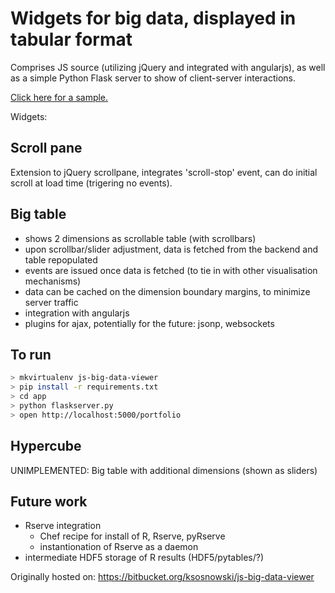 Widgets for big data, displayed in tabular format
=================================================

Comprises JS source (utilizing jQuery and integrated with angularjs), as well as
a simple Python Flask server to show of client-server interactions.

[Click here for a sample.](https://rawgit.com/konrads/js-big-data-viewer/master/app/static/bigtable.html)

Widgets:

Scroll pane
-----------
Extension to jQuery scrollpane, integrates 'scroll-stop' event, can do initial scroll at load time (trigering no events).


Big table
---------
* shows 2 dimensions as scrollable table (with scrollbars)
* upon scrollbar/slider adjustment, data is fetched from the backend and table repopulated
* events are issued once data is fetched (to tie in with other visualisation mechanisms)
* data can be cached on the dimension boundary margins, to minimize server traffic
* integration with angularjs
* plugins for ajax, potentially for the future: jsonp, websockets


To run
------
```bash
> mkvirtualenv js-big-data-viewer
> pip install -r requirements.txt
> cd app
> python flaskserver.py
> open http://localhost:5000/portfolio
```


Hypercube
---------
UNIMPLEMENTED:
Big table with additional dimensions (shown as sliders)


Future work
-----------
* Rserve integration
    * Chef recipe for install of R, Rserve, pyRserve
    * instantionation of Rserve as a daemon
* intermediate HDF5 storage of R results (HDF5/pytables/?)

Originally hosted on: https://bitbucket.org/ksosnowski/js-big-data-viewer
